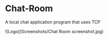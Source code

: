 # Chat-Room

A local chat application program that uses TCP

![Logo](Screenshots/Chat Room screenshot.jpg)
